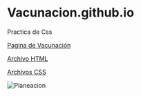# Vacunacion.github.io

Practica de Css

<a href="https://aldairmontano.github.io/Vacunacion.github.io/" target="_blank">Pagina de Vacunación</a>

<a href="index.html" target="_blank">Archivo HTML</a>

<a href="/style" target="_blank">Archivos CSS</a>

<img src="Planeacion de campaña de vacunacion.png" alt="Planeacion">


